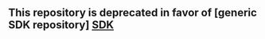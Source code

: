 ## This repository is deprecated in favor of [generic SDK repository] [SDK]

[SDK]: https://github.com/yandexmobile/yandex-ads-sdk-ios